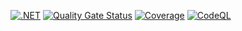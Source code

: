 [![.NET](https://github.com/cardasac/dotnet-csd/actions/workflows/main_alex-csd.yml/badge.svg)](https://github.com/cardasac/dotnet-csd/actions/workflows/main_alex-csd.yml)
[![Quality Gate Status](https://sonarcloud.io/api/project_badges/measure?project=cardasac_dotnet-csd&metric=alert_status)](https://sonarcloud.io/summary/new_code?id=cardasac_dotnet-csd)
[![Coverage](https://sonarcloud.io/api/project_badges/measure?project=cardasac_dotnet-csd&metric=coverage)](https://sonarcloud.io/summary/new_code?id=cardasac_dotnet-csd)
[![CodeQL](https://github.com/cardasac/dotnet-csd/actions/workflows/github-code-scanning/codeql/badge.svg)](https://github.com/cardasac/dotnet-csd/actions/workflows/github-code-scanning/codeql)
